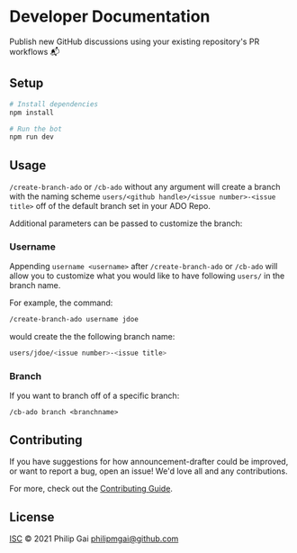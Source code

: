 # Developer Documentation

Publish new GitHub discussions using your existing repository's PR workflows 📬

## Setup

```sh
# Install dependencies
npm install

# Run the bot
npm run dev
```

## Usage

`/create-branch-ado` or `/cb-ado` without any argument will create a branch with the naming scheme `users/<github handle>/<issue number>-<issue title>` off of the default branch set in your ADO Repo.

Additional parameters can be passed to customize the branch:

### Username

Appending `username <username>` after `/create-branch-ado` or `/cb-ado` will allow you to customize what you would like to have following `users/` in the branch name.

For example, the command:

```sh
/create-branch-ado username jdoe
```

would create the the following branch name:

```sh
users/jdoe/<issue number>-<issue title>
```

### Branch

If you want to branch off of a specific branch:

```plaintext
/cb-ado branch <branchname>
```

## Contributing

If you have suggestions for how announcement-drafter could be improved, or want to report a bug, open an issue! We'd love all and any contributions.

For more, check out the [Contributing Guide](CONTRIBUTING.md).

## License

[ISC](LICENSE) © 2021 Philip Gai <philipmgai@github.com>
